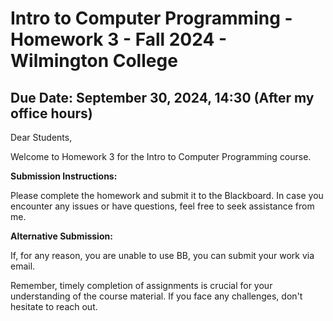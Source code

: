# Intro to Computer Programming - Homework 3 - Fall 2024 - Wilmington College

## Due Date: September 30, 2024, 14:30 (After my office hours)



Dear Students,

Welcome to Homework 3 for the Intro to Computer Programming course.

**Submission Instructions:**

Please complete the homework and submit it to the Blackboard. In case you encounter any issues or have questions, feel free to seek assistance from me.

**Alternative Submission:**

If, for any reason, you are unable to use BB, you can submit your work via email.

Remember, timely completion of assignments is crucial for your understanding of the course material. If you face any challenges, don't hesitate to reach out.
